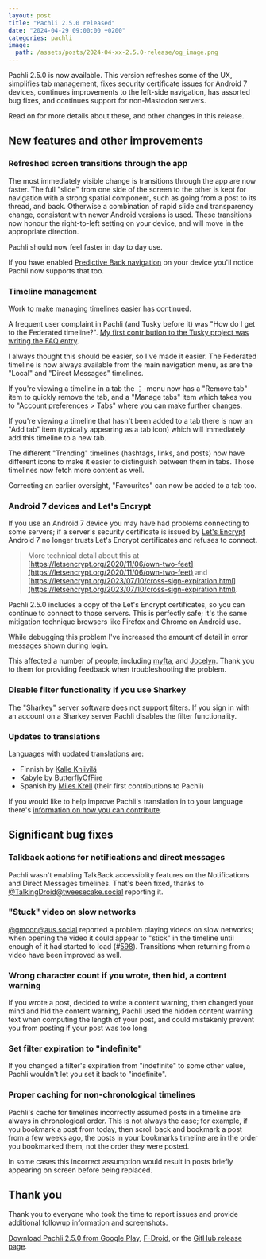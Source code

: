 ```yaml
---
layout: post
title: "Pachli 2.5.0 released"
date: "2024-04-29 09:00:00 +0200"
categories: pachli
image:
  path: /assets/posts/2024-04-xx-2.5.0-release/og_image.png
---
```

Pachli 2.5.0 is now available. This version refreshes some of the UX, simplifies tab management, fixes security certificate issues for Android 7 devices, continues improvements to the left-side navigation, has assorted bug fixes, and continues support for non-Mastodon servers.

Read on for more details about these, and other changes in this release.

<!--more-->

## New features and other improvements

### Refreshed screen transitions through the app

The most immediately visible change is transitions through the app are now faster. The full "slide" from one side of the screen to the other is kept for navigation with a strong spatial component, such as going from a post to its thread, and back. Otherwise a combination of rapid slide and transparency change, consistent with newer Android versions is used. These transitions now honour the right-to-left setting on your device, and will move in the appropriate direction.

Pachli should now feel faster in day to day use.

If you have enabled [Predictive Back navigation](https://www.androidpolice.com/turn-on-predictive-back-navigation-android-14/) on your device you'll notice Pachli now supports that too.

### Timeline management

Work to make managing timelines easier has continued.

A frequent user complaint in Pachli (and Tusky before it) was "How do I get to the Federated timeline?". [My first contribution to the Tusky project was writing the FAQ entry](https://github.com/tuskyapp/faq/pull/16).

I always thought this should be easier, so I've made it easier. The Federated timeline is now always available from the main navigation menu, as are the "Local" and "Direct Messages" timelines.

If you're viewing a timeline in a tab the ⋮-menu now has a "Remove tab" item to quickly remove the tab, and a "Manage tabs" item which takes you to "Account preferences > Tabs" where you can make further changes.

If you're viewing a timeline that hasn't been added to a tab there is now an "Add tab" item (typically appearing as a tab icon) which will immediately add this timeline to a new tab.

The different "Trending" timelines (hashtags, links, and posts) now have different icons to make it easier to distinguish between them in tabs. Those timelines now fetch more content as well.

Correcting an earlier oversight, "Favourites" can now be added to a tab too.

### Android 7 devices and Let's Encrypt

If you use an Android 7 device you may have had problems connecting to some servers; if a server's security certificate is issued by [Let's Encrypt](https://letsencrypt.org) Android 7 no longer trusts Let's Encrypt certificates and refuses to connect.

> More technical detail about this at [https://letsencrypt.org/2020/11/06/own-two-feet](https://letsencrypt.org/2020/11/06/own-two-feet) and [https://letsencrypt.org/2023/07/10/cross-sign-expiration.html](https://letsencrypt.org/2023/07/10/cross-sign-expiration.html).

Pachli 2.5.0 includes a copy of the Let's Encrypt certificates, so you can continue to connect to those servers. This is perfectly safe; it's the same mitigation technique browsers like Firefox and Chrome on Android use.

While debugging this problem I've increased the amount of detail in error messages shown during login.

This affected a number of people, including [myfta](https://github.com/myfta), and [Jocelyn](https://mastodon.gougere.fr/@cyclotopie). Thank you to them for providing feedback when troubleshooting the problem.

### Disable filter functionality if you use Sharkey

The "Sharkey" server software does not support filters. If you sign in with an account on a Sharkey server Pachli disables the filter functionality.

### Updates to translations

Languages with updated translations are:

- Finnish by [Kalle Kniivilä](https://github.com/pachli/pachli-android/commits?author=kalle.kniivila@gmail.com)
- Kabyle by [ButterflyOfFire](https://github.com/pachli/pachli-android/commits?author=boffire@users.noreply.hosted.weblate.org)
- Spanish by [Miles Krell](https://github.com/pachli/pachli-android/commits?author=noreply@mileskrell.com) (their first contributions to Pachli)

If you would like to help improve Pachli's translation in to your language there's [information on how you can contribute](https://github.com/pachli/pachli-android/blob/main/docs/contributing/translate.md).

## Significant bug fixes

### Talkback actions for notifications and direct messages

Pachli wasn't enabling TalkBack accessiblity features on the Notifications and Direct Messages timelines. That's been fixed, thanks to [@TalkingDroid@tweesecake.social](https://tweesecake.social/@TalkingDroid) reporting it.

### "Stuck" video on slow networks

[@gmoon@aus.social](https://aus.social/@gmoon) reported a problem playing videos on slow networks; when opening the video it could appear to "stick" in the timeline until enough of it had started to load (#[598](https://github.com/pachli/pachli-android/issues/598)). Transitions when returning from a video have been improved as well.

### Wrong character count if you wrote, then hid, a content warning

If you wrote a post, decided to write a content warning, then changed your mind and hid the content warning, Pachli used the hidden content warning text when computing the length of your post, and could mistakenly prevent you from posting if your post was too long.

### Set filter expiration to "indefinite"

If you changed a filter's expiration from "indefinite" to some other value, Pachli wouldn't let you set it back to "indefinite".

### Proper caching for non-chronological timelines

Pachli's cache for timelines incorrectly assumed posts in a timeline are always in chronological order. This is not always the case; for example, if you bookmark a post from today, then scroll back and bookmark a post from a few weeks ago, the posts in your bookmarks timeline are in the order you bookmarked them, not the order they were posted.

In some cases this incorrect assumption would result in posts briefly appearing on screen before being replaced.

## Thank you

Thank you to everyone who took the time to report issues and provide additional followup information and screenshots.

[Download Pachli 2.5.0 from Google Play](https://play.google.com/store/apps/details?id=app.pachli), [F-Droid](https://f-droid.org/en/packages/app.pachli/), or the [GitHub release page](https://github.com/pachli/pachli-android/releases/tag/v2.5.0).
